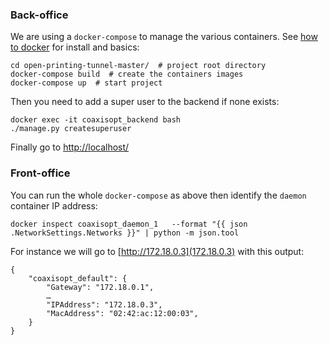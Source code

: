 ### Back-office

We are using a `docker-compose` to manage the various containers. See [how to docker](./docs/HOW-TO-DOCKER.md) for install and basics: 

    cd open-printing-tunnel-master/  # project root directory
    docker-compose build  # create the containers images 
    docker-compose up  # start project

Then you need to add a super user to the backend if none exists:

    docker exec -it coaxisopt_backend bash
    ./manage.py createsuperuser

Finally go to [http://localhost/](http://localhost/)

### Front-office

You can run the whole `docker-compose` as above then identify the `daemon` container IP address:

    docker inspect coaxisopt_daemon_1   --format "{{ json .NetworkSettings.Networks }}" | python -m json.tool
    
For instance we will go to [http://172.18.0.3](172.18.0.3) with this output:

    {
        "coaxisopt_default": {
            "Gateway": "172.18.0.1",
            …
            "IPAddress": "172.18.0.3",
            "MacAddress": "02:42:ac:12:00:03",
        }
    }
